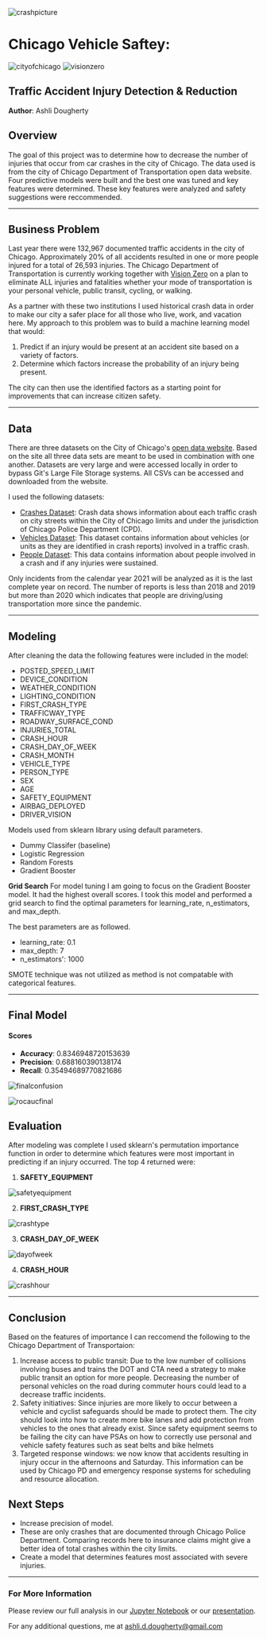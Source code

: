 ![crashpicture](./Images/crashpic.jpeg) 

# Chicago Vehicle Saftey: 

![cityofchicago](./Images/cityofchicago.png) 
![visionzero](./Images/visionzero.png) 

## Traffic Accident Injury Detection & Reduction
**Author**: Ashli Dougherty 

## Overview
The goal of this project was to determine how to decrease the number of injuries that occur from car crashes in the city of Chicago. The data used is from the city of Chicago Department of Transportation open data website. Four predictive models were built and the best one was tuned and key features were determined. These key features were analyzed and safety suggestions were reccommended.   
*** 

## Business Problem  
Last year there were 132,967 documented traffic accidents in the city of Chicago. Approximately 20% of all accidents resulted in one or more people injured for a total of 26,593 injuries. The Chicago Department of Transportation is currently working together with [Vision Zero](https://www.chicago.gov/city/en/depts/cdot/supp_info/vision-zero-chicago.html) on a plan to eliminate ALL injuries and fatalities whether your mode of transportation is your personal vehicle, public transit, cycling, or walking. 

As a partner with these two institutions I used historical crash data in order to make our city a safer place for all those who live, work, and vacation here. My approach to this problem was to build a machine learning model that would: 
1. Predict if an injury would be present at an accident site based on a variety of factors.
2. Determine which factors increase the probability of an injury being present. 

The city can then use the identified factors as a starting point for improvements that can increase citizen safety. 
***

## Data
There are three datasets on the City of Chicago's [open data website](https://data.cityofchicago.org/browse?category=Transportation). Based on the site all three data sets are meant to be used in combination with one another. Datasets are very large and were accessed locally in order to bypass Git's Large File Storage systems. All CSVs can be accessed and downloaded from the website.  

I used the following datasets: 
- [Crashes Dataset](https://data.cityofchicago.org/Transportation/Traffic-Crashes-Crashes/85ca-t3if): Crash data shows information about each traffic crash on city streets within the City of Chicago limits and under the jurisdiction of Chicago Police Department (CPD).
- [Vehicles Dataset](https://data.cityofchicago.org/Transportation/Traffic-Crashes-Vehicles/68nd-jvt3): This dataset contains information about vehicles (or units as they are identified in crash reports) involved in a traffic crash.
- [People Dataset](https://data.cityofchicago.org/Transportation/Traffic-Crashes-People/u6pd-qa9d): This data contains information about people involved in a crash and if any injuries were sustained.

Only incidents from the calendar year 2021 will be analyzed as it is the last complete year on record. The number of reports is less than 2018 and 2019 but more than 2020 which indicates that people are driving/using transportation more since the pandemic. 
***

## Modeling
After cleaning the data the following features were included in the model:
- POSTED_SPEED_LIMIT    
- DEVICE_CONDITION     
- WEATHER_CONDITION     
- LIGHTING_CONDITION   
- FIRST_CRASH_TYPE      
- TRAFFICWAY_TYPE      
- ROADWAY_SURFACE_COND  
- INJURIES_TOTAL         
- CRASH_HOUR           
- CRASH_DAY_OF_WEEK     
- CRASH_MONTH                     
- VEHICLE_TYPE          
- PERSON_TYPE          
- SEX                 
- AGE                   
- SAFETY_EQUIPMENT      
- AIRBAG_DEPLOYED      
- DRIVER_VISION    

Models used from sklearn library using default parameters.
- Dummy Classifer (baseline)
- Logistic Regression 
- Random Forests 
- Gradient Booster

**Grid Search**
For model tuning I am going to focus on the Gradient Booster model. It had the highest overall scores. I took this model and performed a grid search to find the optimal parameters for learning_rate, n_estimators, and max_depth. 

The best parameters are as followed. 
- learning_rate: 0.1
- max_depth: 7 
- n_estimators': 1000

SMOTE technique was not utilized as method is not compatable with categorical features.
***

## Final Model
#### Scores

- **Accuracy**: 0.8346948720153639
- **Precision**: 0.688160390138174
- **Recall**: 0.35494689770821686


![finalconfusion](./Images/finalconfusion.png) 

![rocaucfinal](./Images/rocaucfinal.png) 

## Evaluation
After modeling was complete I used sklearn's permutation importance function in order to determine which features were most important in predicting if an injury occurred. The top 4 returned were: 

1. **SAFETY_EQUIPMENT**


![safetyequipment](./Images/safetyequipment.png) 

2. **FIRST_CRASH_TYPE**


![crashtype](./Images/crashtype.png) 

3. **CRASH_DAY_OF_WEEK**


![dayofweek](./Images/dayofweek.png) 

4. **CRASH_HOUR**     


![crashhour](./Images/crashhour.png) 
***

## Conclusion 
Based on the features of importance I can reccomend the following to the Chicago Department of Transportaion:
1. Increase access to public transit: Due to the low number of collisions involving buses and trains the DOT and CTA need a strategy to make public transit an option for more people. Decreasing the number of personal vehicles on the road during commuter hours could lead to a decrease traffic incidents.
2. Safety initiatives: Since injuries are more likely to occur between a vehicle and cyclist safeguards should be made to protect them. The city should look into how to create more bike lanes and add protection from vehicles to the ones that already exist. Since safety equipment seems to be failing the city can have PSAs on how to correctly use personal and vehicle safety features such as seat belts and bike helmets
3. Targeted response windows: we now know that accidents resulting in injury occur in the  afternoons and Saturday. This information can be used by Chicago PD and emergency response systems for scheduling and resource allocation. 

## Next Steps
- Increase precision of model.
- These are only crashes that are documented through Chicago Police Department. Comparing records here to insurance claims might give a better idea of total crashes within the city limits. 
- Create a model that determines features most associated with severe injuries.
***

### For More Information
Please review our full analysis in our [Jupyter Notebook](./ChicagoCarCrash.ipynb) or our [presentation](./ChicagoCrashesPresentation.pdf).

For any additional questions, me at ashli.d.dougherty@gmail.com
